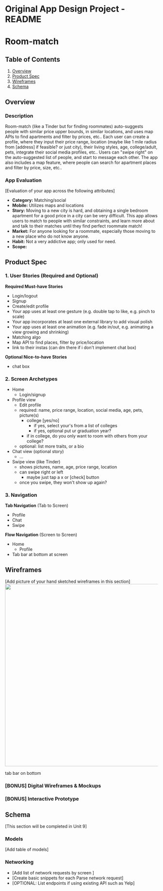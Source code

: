 Original App Design Project - README
===

# Room-match

## Table of Contents
1. [Overview](#Overview)
1. [Product Spec](#Product-Spec)
1. [Wireframes](#Wireframes)
2. [Schema](#Schema)

## Overview
### Description
Room-match (like a Tinder but for finding roommates) auto-suggests people with similar price upper bounds, in similar locations, and uses map APIs to find apartments and filter by prices, etc.. Each user can create a profile, where they input their price range, location (maybe like 1 mile radius from [address] if feasible? or just city), their living styles, age, college/adult, pets, integrate their social media profiles, etc.. Users can "swipe right" on the auto-suggested list of people, and start to message each other. The app also includes a map feature, where people can search for apartment places and filter by price, size, etc.. 

### App Evaluation
[Evaluation of your app across the following attributes]
- **Category:** Matching/social
- **Mobile:**  Utilizes maps and locations 
- **Story:** Moving to a new city is hard, and obtaining a single bedroom apartment for a good price in a city can be very difficult. This app allows users to match to people with similar constraints, and learn more about and talk to their matches until they find perfect roommate match! 
- **Market:** For anyone looking for a roommate, especially those moving to a new place who do not know anyone. 
- **Habit:** Not a very addictive app; only used for need. 
- **Scope:** 

## Product Spec

### 1. User Stories (Required and Optional)

**Required Must-have Stories**

* Login/logout
* Signup
* Create/edit profile 
* Your app uses at least one gesture (e.g. double tap to like, e.g. pinch to scale) 
* Your app incorporates at least one external library to add visual polish
* Your app uses at least one animation (e.g. fade in/out, e.g. animating a view growing and shrinking)
* Matching algo 
* Map API to find places, filter by price/location
* link to their instas (can dm there if i don't implement chat box)


**Optional Nice-to-have Stories**

* chat box

### 2. Screen Archetypes

* Home
   * Login/signup
* Profile view
   * Edit profile
   * required: name, price range, location, social media, age, pets, picture(s)
       * college [yes/no]
           * if yes, select your's from a list of colleges
           * if yes, optional put ur graduation year? 
       * if in college, do you only want to room with others from your college? 
   * optional: list more traits, or a bio
* Chat view (optional story)
    * ...
* Swipe view (like Tinder)
    * shows pictures, name, age, price range, location
    * can swipe right or left
        * maybe just tap a x or [check] button
    * once you swipe, they won't show up again?

### 3. Navigation

**Tab Navigation** (Tab to Screen)

* Profile
* Chat
* Swipe

**Flow Navigation** (Screen to Screen)

* Home
   * Profile
* Tab bar at bottom at screen

## Wireframes
[Add picture of your hand sketched wireframes in this section]
<img src="YOUR_WIREFRAME_IMAGE_URL" width=600>

tab bar on bottom 

### [BONUS] Digital Wireframes & Mockups

### [BONUS] Interactive Prototype

## Schema 
[This section will be completed in Unit 9]
### Models
[Add table of models]
### Networking
- [Add list of network requests by screen ]
- [Create basic snippets for each Parse network request]
- [OPTIONAL: List endpoints if using existing API such as Yelp]
